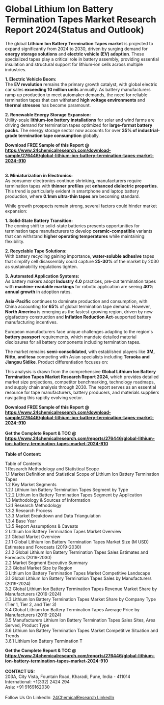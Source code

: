 <h1>Global Lithium Ion Battery Termination Tapes Market Research Report 2024(Status and Outlook)</h1><p>The global <strong>Lithium Ion Battery Termination Tapes market</strong> is projected to expand significantly from 2024 to 2030, driven by surging demand for <strong>energy storage solutions</strong> and <strong>electric vehicle (EV) adoption</strong>. These specialized tapes play a critical role in battery assembly, providing essential insulation and structural support for lithium-ion cells across multiple industries.</p><p><strong>1. Electric Vehicle Boom:</strong><br>
The <strong>EV revolution</strong> remains the primary growth catalyst, with global electric car sales <strong>exceeding 10 million units</strong> annually. As battery manufacturers ramp up production to meet automaker demands, the need for reliable termination tapes that can withstand <strong>high voltage environments</strong> and <strong>thermal stresses</strong> has become paramount.</p><p><strong>2. Renewable Energy Storage Expansion:</strong><br>
Utility-scale <strong>lithium-ion battery installations</strong> for solar and wind farms are driving demand for termination tapes optimized for <strong>large-format battery packs</strong>. The energy storage sector now accounts for over <strong>35% of industrial-grade termination tape consumption</strong> globally.</p><div><b>Download FREE Sample of this Report @ 
            <a href="https://www.24chemicalresearch.com/download-sample/276446/global-lithium-ion-battery-termination-tapes-market-2024-910">
            https://www.24chemicalresearch.com/download-sample/276446/global-lithium-ion-battery-termination-tapes-market-2024-910</a></b></div><br><p><strong>3. Miniaturization in Electronics:</strong><br>
As consumer electronics continue shrinking, manufacturers require termination tapes with <strong>thinner profiles</strong> yet <strong>enhanced dielectric properties</strong>. This trend is particularly evident in smartphone and laptop battery production, where <strong>0.1mm ultra-thin tapes</strong> are becoming standard.</p><p>While growth prospects remain strong, several factors could hinder market expansion:</p><p><strong>1. Solid-State Battery Transition:</strong><br>
The coming shift to solid-state batteries presents opportunities for termination tape manufacturers to develop <strong>ceramic-compatible</strong> variants that can withstand <strong>higher operating temperatures</strong> while maintaining flexibility.</p><p><strong>2. Recyclable Tape Solutions:</strong><br>
With battery recycling gaining importance, <strong>water-soluble adhesive</strong> tapes that simplify cell disassembly could capture <strong>25-30%</strong> of the market by 2030 as sustainability regulations tighten.</p><p><strong>3. Automated Application Systems:</strong><br>
As battery makers adopt <strong>Industry 4.0</strong> practices, pre-cut termination tapes with <strong>machine-readable markings</strong> for robotic application are seeing <strong>40% annual growth</strong> in adoption rates.</p><p><strong>Asia-Pacific</strong> continues to dominate production and consumption, with China accounting for <strong>65%</strong> of global termination tape demand. However, <strong>North America</strong> is emerging as the fastest-growing region, driven by new gigafactory construction and <strong>Inflation Reduction Act</strong>-supported battery manufacturing incentives.</p><p>European manufacturers face unique challenges adapting to the region's <strong>battery passport</strong> requirements, which mandate detailed material disclosures for all battery components including termination tapes.</p><p>The market remains <strong>semi-consolidated</strong>, with established players like <strong>3M, Nitto, and tesa</strong> competing with Asian specialists including <strong>Teraoka and Jiangsu Sidike</strong>. Product differentiation focuses on:</p><p>This analysis is drawn from the comprehensive <strong>Global Lithium Ion Battery Termination Tapes Market Research Report 2024</strong>, which provides detailed market size projections, competitor benchmarking, technology roadmaps, and supply chain analysis through 2030. The report serves as an essential resource for tape manufacturers, battery producers, and materials suppliers navigating this rapidly evolving sector.</p><div><b>Download FREE Sample of this Report @ 
            <a href="https://www.24chemicalresearch.com/download-sample/276446/global-lithium-ion-battery-termination-tapes-market-2024-910">
            https://www.24chemicalresearch.com/download-sample/276446/global-lithium-ion-battery-termination-tapes-market-2024-910</a></b></div><br><div><b>Get the Complete Report & TOC @ 
            <a href="https://www.24chemicalresearch.com/reports/276446/global-lithium-ion-battery-termination-tapes-market-2024-910">
            https://www.24chemicalresearch.com/reports/276446/global-lithium-ion-battery-termination-tapes-market-2024-910</a></b></div><br>
            <b>Table of Content:</b><p>Table of Contents<br />
1 Research Methodology and Statistical Scope<br />
1.1 Market Definition and Statistical Scope of Lithium Ion Battery Termination Tapes<br />
1.2 Key Market Segments<br />
1.2.1 Lithium Ion Battery Termination Tapes Segment by Type<br />
1.2.2 Lithium Ion Battery Termination Tapes Segment by Application<br />
1.3 Methodology & Sources of Information<br />
1.3.1 Research Methodology<br />
1.3.2 Research Process<br />
1.3.3 Market Breakdown and Data Triangulation<br />
1.3.4 Base Year<br />
1.3.5 Report Assumptions & Caveats<br />
2 Lithium Ion Battery Termination Tapes Market Overview<br />
2.1 Global Market Overview<br />
2.1.1 Global Lithium Ion Battery Termination Tapes Market Size (M USD) Estimates and Forecasts (2019-2030)<br />
2.1.2 Global Lithium Ion Battery Termination Tapes Sales Estimates and Forecasts (2019-2030)<br />
2.2 Market Segment Executive Summary<br />
2.3 Global Market Size by Region<br />
3 Lithium Ion Battery Termination Tapes Market Competitive Landscape<br />
3.1 Global Lithium Ion Battery Termination Tapes Sales by Manufacturers (2019-2024)<br />
3.2 Global Lithium Ion Battery Termination Tapes Revenue Market Share by Manufacturers (2019-2024)<br />
3.3 Lithium Ion Battery Termination Tapes Market Share by Company Type (Tier 1, Tier 2, and Tier 3)<br />
3.4 Global Lithium Ion Battery Termination Tapes Average Price by Manufacturers (2019-2024)<br />
3.5 Manufacturers Lithium Ion Battery Termination Tapes Sales Sites, Area Served, Product Type<br />
3.6 Lithium Ion Battery Termination Tapes Market Competitive Situation and Trends<br />
3.6.1 Lithium Ion Battery Termination T</p><div><b>Get the Complete Report & TOC @ 
            <a href="https://www.24chemicalresearch.com/reports/276446/global-lithium-ion-battery-termination-tapes-market-2024-910">
            https://www.24chemicalresearch.com/reports/276446/global-lithium-ion-battery-termination-tapes-market-2024-910</a></b></div><br><b>CONTACT US:</b><br>
            203A, City Vista, Fountain Road, Kharadi, Pune, India - 411014<br>
            International: +1(332) 2424 294<br>
            Asia: +91 9169162030 <br><br>
            Follow Us On LinkedIn: <a href="https://www.linkedin.com/company/24chemicalresearch/">24ChemicalResearch LinkedIn</a>